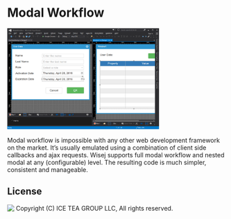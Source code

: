 ﻿Modal Workflow
====

<img src="../Support/Images/ModalWorkflow.png" width="350" height="233">

Modal workflow is impossible with any other web development framework on the market. It’s usually emulated using a combination of client side callbacks and ajax requests. Wisej supports full modal workflow and nested modal at any (configurable) level. The resulting code is much simpler, consistent and manageable.

License
-------
<img src="http://iceteagroup.com/wp-content/uploads/2017/01/Square-64x64-trasp.png" height="20" align="top"> Copyright (C) ICE TEA GROUP LLC, All rights reserved.
